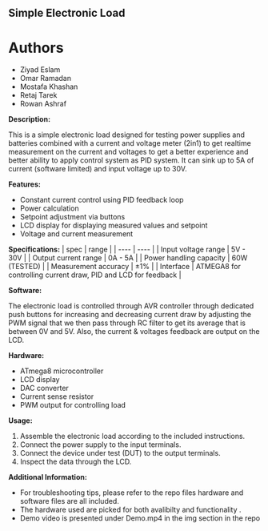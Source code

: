 ## Simple Electronic Load

# Authors
- Ziyad Eslam
- Omar Ramadan
- Mostafa Khashan
- Retaj Tarek
- Rowan Ashraf

**Description:**

This is a simple electronic load designed for testing power supplies and batteries combined with a current and voltage meter (2in1) to get realtime measurement
on the current and voltages to get a better experience and better ability to apply control system as PID system.
It can sink up to 5A of current (software limited) and input voltage up to 30V.

**Features:**

* Constant current control using PID feedback loop
* Power calculation
* Setpoint adjustment via buttons
* LCD display for displaying measured values and setpoint
* Voltage and current measurement

**Specifications:**
| spec | range |
| ---- | ---- |
| Input voltage range | 5V - 30V |
| Output current range | 0A - 5A |
| Power handling capacity | 60W (TESTED) | 
| Measurement accuracy | ±1% |
| Interface | ATMEGA8 for controlling current draw, PID and LCD for feedback |

**Software:**

The electronic load is controlled through AVR controller through dedicated push buttons for increasing and decreasing current draw by adjusting the PWM signal 
that we then pass through RC filter to get its average that is between 0V and 5V. Also, the current & voltages feedback are output on the LCD.

**Hardware:**
* ATmega8 microcontroller
* LCD display
* DAC converter
* Current sense resistor
* PWM output for controlling load

**Usage:**
1. Assemble the electronic load according to the included instructions.
2. Connect the power supply to the input terminals.
3. Connect the device under test (DUT) to the output terminals.
4. Inspect the data through the LCD.


**Additional Information:**

* For troubleshooting tips, please refer to the repo files hardware and software files are all included.
* The hardware used are picked for both avalibilty and functionality .
* Demo video is presented under Demo.mp4 in the img section in the repo

